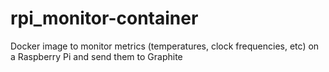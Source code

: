 # rpi_monitor-container
Docker image to monitor metrics (temperatures, clock frequencies, etc) on a Raspberry Pi and send them to Graphite
